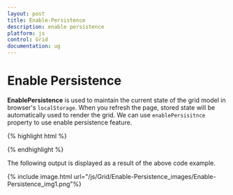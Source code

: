 ```yaml
---
layout: post
title: Enable-Persistence
description: enable persistence
platform: js
control: Grid
documentation: ug
---
```


# Enable Persistence

**EnablePersistence** is used to maintain the current state of the grid model in browser's `localStorage`. When you refresh the page, stored state will be automatically used to render the grid. We can use `enablePersisitnce` property to use enable persistence feature.

{% highlight html %}


<div id="Grid"></div>
<script type="text/javascript">
  $(function () {
      $("#Grid").ejGrid({
          // the datasource "window.gridData" is referred from jsondata.min.js
          dataSource: window.gridData,
          allowPaging: true,
          allowSorting: true,
          allowGrouping: true,
          enableAltRow: true,
          enablePersistence: true,
          columns: [
                 { field: "OrderID", headerText: "Order ID", textAlign: ej.TextAlign.Right, width: 65 },
                 { field: "CustomerID", headerText: "Customer ID", width: 90 },
                 { field: "ShipCity", headerText: "Ship City", width: 90 },
                 { field: "Freight", headerText: "Freight", width: 90, textAlign: ej.TextAlign.Right, format: "{0:C}" },
                 { field: "ShipCountry", headerText: "Ship Country", width: 90 },
                 { field: "EmployeeID", headerText: "Employee ID", width: 90, textAlign: ej.TextAlign.Right }
          ]
      });
  });
</script>


{% endhighlight %}



The following output is displayed as a result of the above code example.

{% include image.html url="/js/Grid/Enable-Persistence_images/Enable-Persistence_img1.png"%}

